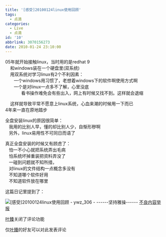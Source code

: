 ```yaml
---
title: '[感受]20100124linux使用回顾'
tags:
  - 点滴
categories:
  - Live
  - 点滴
id: '10'
abbrlink: 3070156273
date: 2010-01-24 23:10:00
---
```


  

05年就开始接触linux，当时用的是redhat 9  
    和windows装在一个硬盘里(双系统)  
    用双系统对学习linux有2个不利因素：  
       一个windows用习惯了，老想着windows下的软件啊使用方式啊  
       一个是对linux一点多不了解，心里没底  
             看书操作难免会有些出入，网上有时候又找不到。这样就会退缩  
  
    这样就导致平常不愿意上linux系统，心血来潮的时候用一下而已  
 4年来一直在原地踏步  
  
全盘安装linux的原因很简单：  
   我用的比别人早，懂的却比别人少，自惭形秽啊  
   另外，linux易用性不可同日而语了  
  
真正全盘安装的时候又有顾虑了：  
   怕一不小心就把系统弄出毛病  
   怕系统坏掉重装把资料弄没了  
   一碰到问题就不知所措，  
   对linux的文件结构一点概念多没有  
   不知道哪个软件好用  
   不知道软件放在哪里  

这篇日记里提到了：

![[感受]20100124linux使用回顾 - ywz_306 - ------坚持雅操------](http://img1.kaixin001.com.cn/i2/tanhao_n.gif "不良内容举报") [不良内容举报](/;)

[叶臻](http://www.kaixin001.com/home/?uid=25597022)关闭了评论功能

仅[叶臻](http://www.kaixin001.com/home/?uid=25597022)的好友可以对此发表评论